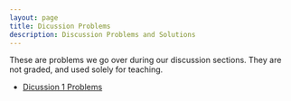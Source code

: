 ```yaml
---
layout: page
title: Dicussion Problems
description: Discussion Problems and Solutions
---
```


These are problems we go over during our discussion sections.  They are not graded, and used solely for teaching.

- [Dicussion 1 Problems](https://docs.google.com/document/d/1qLD2kaKR1YDGFIw0zVjECI12lOPwiwaaHfAf3jPDt7M/edit?usp=sharing)

